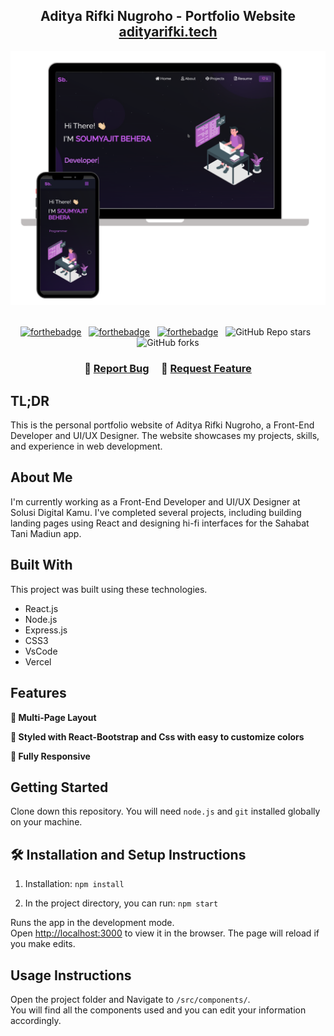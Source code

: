 <h2 align="center">
  Aditya Rifki Nugroho - Portfolio Website<br/>
  <a href="https://adityarifki.vercel.app/" target="_blank">adityarifki.tech</a>
</h2>
<div align="center">
  <img alt="Demo" src="./Images/readme-img1.png" />
</div>

<br/>

<center>

[![forthebadge](https://forthebadge.com/images/badges/built-with-love.svg)](https://forthebadge.com) &nbsp;
[![forthebadge](https://forthebadge.com/images/badges/made-with-javascript.svg)](https://forthebadge.com) &nbsp;
[![forthebadge](https://forthebadge.com/images/badges/open-source.svg)](https://forthebadge.com) &nbsp;
![GitHub Repo stars](https://img.shields.io/github/stars/adityarifki/Portfolio?color=red&logo=github&style=for-the-badge) &nbsp;
![GitHub forks](https://img.shields.io/github/forks/adityarifki/Portfolio?color=red&logo=github&style=for-the-badge)

</center>

<h3 align="center">
    🔹
    <a href="https://github.com/adityarifki/Portfolio/issues">Report Bug</a> &nbsp; &nbsp;
    🔹
    <a href="https://github.com/adityarifki/Portfolio/issues">Request Feature</a>
</h3>

## TL;DR

This is the personal portfolio website of Aditya Rifki Nugroho, a Front-End Developer and UI/UX Designer. The website showcases my projects, skills, and experience in web development.

## About Me

I'm currently working as a Front-End Developer and UI/UX Designer at Solusi Digital Kamu. I've completed several projects, including building landing pages using React and designing hi-fi interfaces for the Sahabat Tani Madiun app.

## Built With


This project was built using these technologies.

- React.js
- Node.js
- Express.js
- CSS3
- VsCode
- Vercel

## Features

**📖 Multi-Page Layout**

**🎨 Styled with React-Bootstrap and Css with easy to customize colors**

**📱 Fully Responsive**

## Getting Started

Clone down this repository. You will need `node.js` and `git` installed globally on your machine.

## 🛠 Installation and Setup Instructions

1. Installation: `npm install`

2. In the project directory, you can run: `npm start`

Runs the app in the development mode.\
Open [http://localhost:3000](http://localhost:3000) to view it in the browser.
The page will reload if you make edits.

## Usage Instructions

Open the project folder and Navigate to `/src/components/`. <br/>
You will find all the components used and you can edit your information accordingly.
